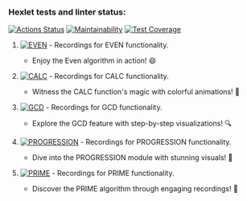 ### Hexlet tests and linter status:
[![Actions Status](https://github.com/ynb4gang/java-project-61/actions/workflows/hexlet-check.yml/badge.svg)](https://github.com/ynb4gang/java-project-61/actions)
[![Maintainability](https://api.codeclimate.com/v1/badges/64b53caa65826244f339/maintainability)](https://codeclimate.com/github/ynb4gang/java-project-61/maintainability)
[![Test Coverage](https://api.codeclimate.com/v1/badges/64b53caa65826244f339/test_coverage)](https://codeclimate.com/github/ynb4gang/java-project-61/test_coverage)

1. [![EVEN](https://asciinema.org/a/619581.svg)](https://asciinema.org/a/619581) - Recordings for EVEN functionality.
   - Enjoy the Even algorithm in action! 😄

2. [![CALC](https://asciinema.org/a/619582.svg)](https://asciinema.org/a/619582) - Recordings for CALC functionality.
   - Witness the CALC function's magic with colorful animations! 🌟

3. [![GCD](https://asciinema.org/a/619584.svg)](https://asciinema.org/a/619584) - Recordings for GCD functionality.
   - Explore the GCD feature with step-by-step visualizations! 🔍

4. [![PROGRESSION](https://asciinema.org/a/619585.svg)](https://asciinema.org/a/619585) - Recordings for PROGRESSION functionality.
   - Dive into the PROGRESSION module with stunning visuals! 🌈

5. [![PRIME](https://asciinema.org/a/619589.svg)](https://asciinema.org/a/619589) - Recordings for PRIME functionality.
   - Discover the PRIME algorithm through engaging recordings! 🚀
